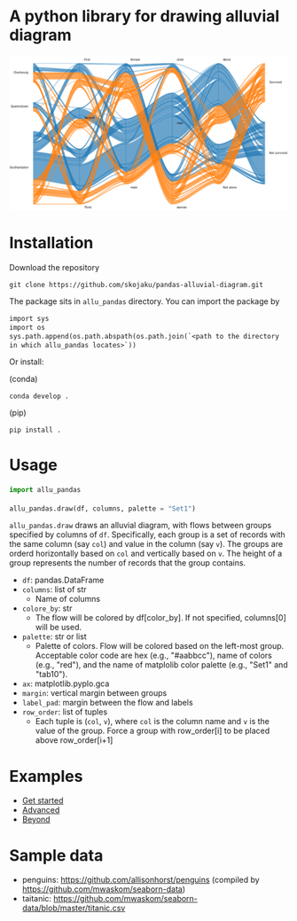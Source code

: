 # A python library for drawing alluvial diagram

![example](https://raw.githubusercontent.com/skojaku/pandas-alluvial-diagram/main/figs/example.png)


# Installation

Download the repository

```
git clone https://github.com/skojaku/pandas-alluvial-diagram.git
```

The package sits in `allu_pandas` directory. You can import the package by


```
import sys
import os
sys.path.append(os.path.abspath(os.path.join(`<path to the directory in which allu_pandas locates>`))
```

Or install:

(conda)
```
conda develop . 
```

(pip)
```
pip install . 
```

# Usage

```python
import allu_pandas

allu_pandas.draw(df, columns, palette = "Set1")
```

`allu_pandas.draw` draws an alluvial diagram, with flows between groups specified by columns of `df`.
Specifically, each group is a set of records with the same column (say `col`) and value in the column (say `v`).
The groups are orderd horizontally based on `col` and vertically based on `v`.
The height of a group represents the number of records that the group contains.

- `df`: pandas.DataFrame
- `columns`: list of str
    - Name of columns
- `colore_by`: str
    - The flow will be colored by df[color_by]. If not specified, columns[0] will be used.
- `palette`: str or list
    - Palette of colors. Flow will be colored based on the left-most group. Acceptable color code are hex (e.g., "#aabbcc"), name of colors (e.g., "red"), and the name of matplolib color palette (e.g., "Set1" and "tab10").
- `ax`: matplotlib.pyplo.gca
- `margin`: vertical margin between groups
- `label_pad`: margin between the flow and labels 
- `row_order`: list of tuples
    - Each tuple is (`col`, `v`), where `col` is the column name and `v` is the value of the group. Force a group with row_order[i] to be placed above row_order[i+1]


# Examples

- [Get started](https://github.com/skojaku/pandas-alluvial-diagram/blob/main/notebooks/example1.ipynb)
- [Advanced](https://github.com/skojaku/pandas-alluvial-diagram/blob/main/notebooks/example2.ipynb)
- [Beyond](https://github.com/skojaku/pandas-alluvial-diagram/blob/main/notebooks/example3.ipynb)

# Sample data
- penguins: https://github.com/allisonhorst/penguins (compiled by https://github.com/mwaskom/seaborn-data)
- taitanic: https://github.com/mwaskom/seaborn-data/blob/master/titanic.csv
